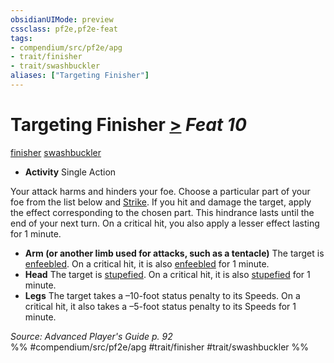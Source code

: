 ```yaml
---
obsidianUIMode: preview
cssclass: pf2e,pf2e-feat
tags:
- compendium/src/pf2e/apg
- trait/finisher
- trait/swashbuckler
aliases: ["Targeting Finisher"]
---
```

# Targeting Finisher  [>](../../Rules/core-rulebook/chapter-9-playing-the-game.md#Actions "Single Action") *Feat 10*  
[finisher](../../Rules/traits/finisher-apg.md)  [swashbuckler](../../Rules/traits/swashbuckler-apg.md)  

- **Activity** Single Action

Your attack harms and hinders your foe. Choose a particular part of your foe from the list below and [Strike](../../Rules/actions/strike.md). If you hit and damage the target, apply the effect corresponding to the chosen part. This hindrance lasts until the end of your next turn. On a critical hit, you also apply a lesser effect lasting for 1 minute.

- **Arm (or another limb used for attacks, such as a tentacle)** The target is [enfeebled](../../Rules/conditions.md#Enfeebled). On a critical hit, it is also [enfeebled](../../Rules/conditions.md#Enfeebled) for 1 minute.
- **Head** The target is [stupefied](../../Rules/conditions.md#Stupefied). On a critical hit, it is also [stupefied](../../Rules/conditions.md#Stupefied) for 1 minute.
- **Legs** The target takes a –10-foot status penalty to its Speeds. On a critical hit, it also takes a –5-foot status penalty to its Speeds for 1 minute.

*Source: Advanced Player's Guide p. 92*  
%% #compendium/src/pf2e/apg #trait/finisher #trait/swashbuckler %%